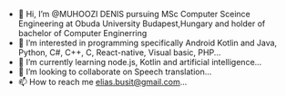 - 👋 Hi, I’m @MUHOOZI DENIS pursuing MSc Computer Sceince Engineering at Obuda University Budapest,Hungary and holder of bachelor of Computer Enginerring
- 👀 I’m interested in programming specifically Android Kotlin and Java, Python, C#, C++, C, React-native, Visual basic, PHP...
- 🌱 I’m currently learning node.js, Kotlin and artificial intelligence...
- 💞️ I’m looking to collaborate on Speech translation...
- 📫 How to reach me elias.busit@gmail.com...

<!---
MUHOOZId/MUHOOZId is a ✨ special ✨ repository because its `README.md` (this file) appears on your GitHub profile.
You can click the Preview link to take a look at your changes.
--->
